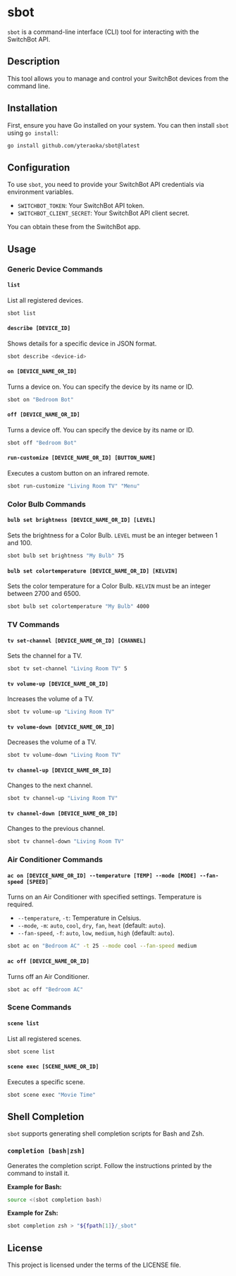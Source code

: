 # sbot

`sbot` is a command-line interface (CLI) tool for interacting with the SwitchBot API.

## Description

This tool allows you to manage and control your SwitchBot devices from the command line.

## Installation

First, ensure you have Go installed on your system. You can then install `sbot` using `go install`:

```bash
go install github.com/yteraoka/sbot@latest
```

## Configuration

To use `sbot`, you need to provide your SwitchBot API credentials via environment variables.

*   `SWITCHBOT_TOKEN`: Your SwitchBot API token.
*   `SWITCHBOT_CLIENT_SECRET`: Your SwitchBot API client secret.

You can obtain these from the SwitchBot app.

## Usage

### Generic Device Commands

#### `list`

List all registered devices.

```bash
sbot list
```

#### `describe [DEVICE_ID]`

Shows details for a specific device in JSON format.

```bash
sbot describe <device-id>
```

#### `on [DEVICE_NAME_OR_ID]`

Turns a device on. You can specify the device by its name or ID.

```bash
sbot on "Bedroom Bot"
```

#### `off [DEVICE_NAME_OR_ID]`

Turns a device off. You can specify the device by its name or ID.

```bash
sbot off "Bedroom Bot"
```

#### `run-customize [DEVICE_NAME_OR_ID] [BUTTON_NAME]`

Executes a custom button on an infrared remote.

```bash
sbot run-customize "Living Room TV" "Menu"
```

### Color Bulb Commands

#### `bulb set brightness [DEVICE_NAME_OR_ID] [LEVEL]`

Sets the brightness for a Color Bulb. `LEVEL` must be an integer between 1 and 100.

```bash
sbot bulb set brightness "My Bulb" 75
```

#### `bulb set colortemperature [DEVICE_NAME_OR_ID] [KELVIN]`

Sets the color temperature for a Color Bulb. `KELVIN` must be an integer between 2700 and 6500.

```bash
sbot bulb set colortemperature "My Bulb" 4000
```

### TV Commands

#### `tv set-channel [DEVICE_NAME_OR_ID] [CHANNEL]`

Sets the channel for a TV.

```bash
sbot tv set-channel "Living Room TV" 5
```

#### `tv volume-up [DEVICE_NAME_OR_ID]`

Increases the volume of a TV.

```bash
sbot tv volume-up "Living Room TV"
```

#### `tv volume-down [DEVICE_NAME_OR_ID]`

Decreases the volume of a TV.

```bash
sbot tv volume-down "Living Room TV"
```

#### `tv channel-up [DEVICE_NAME_OR_ID]`

Changes to the next channel.

```bash
sbot tv channel-up "Living Room TV"
```

#### `tv channel-down [DEVICE_NAME_OR_ID]`

Changes to the previous channel.

```bash
sbot tv channel-down "Living Room TV"
```

### Air Conditioner Commands

#### `ac on [DEVICE_NAME_OR_ID] --temperature [TEMP] --mode [MODE] --fan-speed [SPEED]`

Turns on an Air Conditioner with specified settings. Temperature is required.

*   `--temperature`, `-t`: Temperature in Celsius.
*   `--mode`, `-m`: `auto`, `cool`, `dry`, `fan`, `heat` (default: `auto`).
*   `--fan-speed`, `-f`: `auto`, `low`, `medium`, `high` (default: `auto`).

```bash
sbot ac on "Bedroom AC" -t 25 --mode cool --fan-speed medium
```

#### `ac off [DEVICE_NAME_OR_ID]`

Turns off an Air Conditioner.

```bash
sbot ac off "Bedroom AC"
```

### Scene Commands

#### `scene list`

List all registered scenes.

```bash
sbot scene list
```

#### `scene exec [SCENE_NAME_OR_ID]`

Executes a specific scene.

```bash
sbot scene exec "Movie Time"
```

## Shell Completion

`sbot` supports generating shell completion scripts for Bash and Zsh.

### `completion [bash|zsh]`

Generates the completion script. Follow the instructions printed by the command to install it.

**Example for Bash:**

```bash
source <(sbot completion bash)
```

**Example for Zsh:**

```bash
sbot completion zsh > "${fpath[1]}/_sbot"
```

## License

This project is licensed under the terms of the LICENSE file.